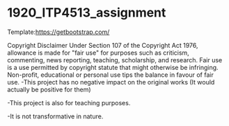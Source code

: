 # 1920_ITP4513_assignment
Template:https://getbootstrap.com/


Copyright Disclaimer Under Section 107 of the Copyright Act 1976, allowance is made for "fair use" for purposes such as criticism, commenting, news reporting, teaching, scholarship, and research. Fair use is a use permitted by copyright statute that might otherwise be infringing. Non-profit, educational or personal use tips the balance in favour of fair use.
-This project has no negative impact on the original works (It would actually be positive for them)

-This project is also for teaching purposes.

-It is not transformative in nature.
